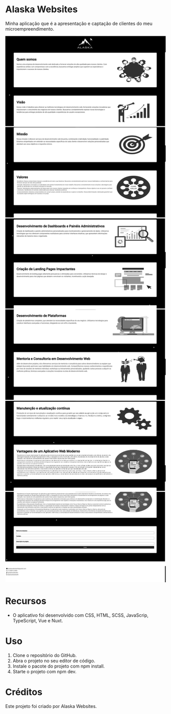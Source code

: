 # Alaska Websites

Minha aplicação que é a apresentação e captação de clientes do meu microempreendimento.

<img src="./assets/img/design-1.png" alt="Alaska Websites">
<img src="./assets/img/design-2.png" alt="Alaska Websites">
<img src="./assets/img/design-3.png" alt="Alaska Websites">
<img src="./assets/img/design-4.png" alt="Alaska Websites">
<img src="./assets/img/design-5.png" alt="Alaska Websites">
<img src="./assets/img/design-6.png" alt="Alaska Websites">

# Recursos

- O aplicativo foi desenvolvido com CSS, HTML, SCSS, JavaScrip, TypeScript, Vue e Nuxt.

# Uso

1. Clone o repositório do GitHub.
2. Abra o projeto no seu editor de código.
3. Instale o pacote do projeto com npm install.
4. Starte o projeto com npm dev.

# Créditos

Este projeto foi criado por Alaska Websites.
